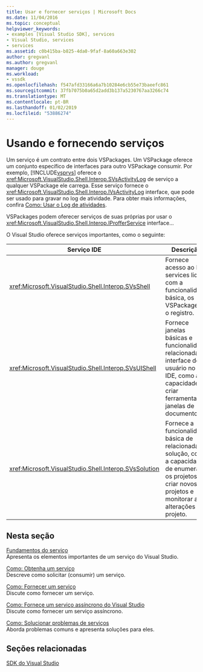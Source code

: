 ```yaml
---
title: Usar e fornecer serviços | Microsoft Docs
ms.date: 11/04/2016
ms.topic: conceptual
helpviewer_keywords:
- examples [Visual Studio SDK], services
- Visual Studio, services
- services
ms.assetid: c0b415ba-b825-4da0-9faf-8a60a663e302
author: gregvanl
ms.author: gregvanl
manager: douge
ms.workload:
- vssdk
ms.openlocfilehash: f547afd33166a6a7b10284e6cb55e73baeefc861
ms.sourcegitcommit: 37fb7075b0a65d2add3b137a5230767aa3266c74
ms.translationtype: MT
ms.contentlocale: pt-BR
ms.lasthandoff: 01/02/2019
ms.locfileid: "53886274"
---
```

# <a name="using-and-providing-services"></a>Usando e fornecendo serviços
Um serviço é um contrato entre dois VSPackages. Um VSPackage oferece um conjunto específico de interfaces para outro VSPackage consumir. Por exemplo, [!INCLUDE[vsprvs](../code-quality/includes/vsprvs_md.md)] oferece o <xref:Microsoft.VisualStudio.Shell.Interop.SVsActivityLog> de serviço a qualquer VSPackage ele carrega. Esse serviço fornece o <xref:Microsoft.VisualStudio.Shell.Interop.IVsActivityLog> interface, que pode ser usado para gravar no log de atividade. Para obter mais informações, confira [Como: Usar o Log de atividades](../extensibility/how-to-use-the-activity-log.md).  
  
 VSPackages podem oferecer serviços de suas próprias por usar o <xref:Microsoft.VisualStudio.Shell.Interop.IProfferService> interface...  
  
 O Visual Studio oferece serviços importantes, como o seguinte:  
  
|Serviço IDE|Descrição|  
|-----------------|-----------------|  
|<xref:Microsoft.VisualStudio.Shell.Interop.SVsShell>|Fornece acesso ao IDE services lidar com a funcionalidade básica, os VSPackages e o registro.|  
|<xref:Microsoft.VisualStudio.Shell.Interop.SVsUIShell>|Fornece janelas básicas e funcionalidade relacionada à interface do usuário no IDE, como a capacidade de criar ferramentas e janelas de documento.|  
|<xref:Microsoft.VisualStudio.Shell.Interop.SVsSolution>|Fornece a funcionalidade básica de relacionadas à solução, como a capacidade de enumerar os projetos, criar novos projetos e monitorar as alterações do projeto.|  
  
## <a name="in-this-section"></a>Nesta seção  
 [Fundamentos do serviço](../extensibility/internals/service-essentials.md)  
 Apresenta os elementos importantes de um serviço do Visual Studio.  
  
 [Como: Obtenha um serviço](../extensibility/how-to-get-a-service.md)  
 Descreve como solicitar (consumir) um serviço.  
  
 [Como: Fornecer um serviço](../extensibility/how-to-provide-a-service.md)  
 Discute como fornecer um serviço.  
  
 [Como: Fornece um serviço assíncrono do Visual Studio](../extensibility/how-to-provide-an-asynchronous-visual-studio-service.md)  
 Discute como fornecer um serviço assíncrono.  
  
 [Como: Solucionar problemas de serviços](../extensibility/how-to-troubleshoot-services.md)  
 Aborda problemas comuns e apresenta soluções para eles.  
  
## <a name="related-sections"></a>Seções relacionadas  
 [SDK do Visual Studio](../extensibility/visual-studio-sdk.md)